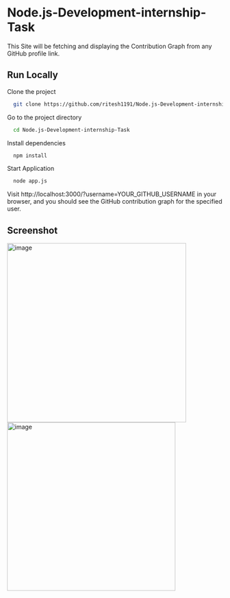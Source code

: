 # Node.js-Development-internship-Task
This Site will be fetching and displaying the Contribution Graph from any GitHub profile link.

## Run Locally

Clone the project

```bash
  git clone https://github.com/ritesh1191/Node.js-Development-internship-Task
```

Go to the project directory

```bash
  cd Node.js-Development-internship-Task
```

Install dependencies

```bash
  npm install
```

Start Application

```bash
  node app.js
```

Visit http://localhost:3000/?username=YOUR_GITHUB_USERNAME in your browser, and you should see the GitHub contribution graph for the specified user.

## Screenshot
<img width="418" alt="image" src="https://github.com/ritesh1191/Node.js-Development-internship-Task/assets/101041207/84bf3cf9-8917-4dd4-952c-6b5500885005">
<img width="393" alt="image" src="https://github.com/ritesh1191/Node.js-Development-internship-Task/assets/101041207/2b85f237-b0aa-4b1e-81d9-5a94e2f4265d">


